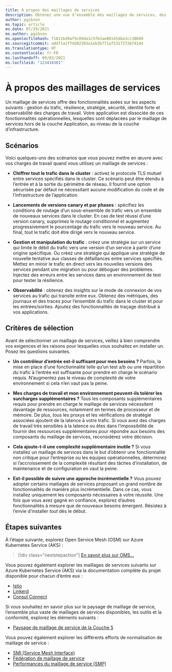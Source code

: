 ```yaml
---
title: À propos des maillages de services
description: Obtenez une vue d’ensemble des maillages de services, des scénarios pris en charge, des critères de sélection et des étapes suivantes à explorer.
author: pgibson
ms.topic: article
ms.date: 07/29/2021
ms.author: pgibson
ms.openlocfilehash: f1821bd9af9c09da1c5fb3ae80145dba3cc38b09
ms.sourcegitcommit: add71a1f7dd82303a1eb3b771af53172726f4144
ms.translationtype: HT
ms.contentlocale: fr-FR
ms.lasthandoff: 09/03/2021
ms.locfileid: "123434301"
---
```

# <a name="about-service-meshes"></a>À propos des maillages de services

Un maillage de services offre des fonctionnalités axées sur les aspects suivants : gestion du trafic, résilience, stratégie, sécurité, identité forte et observabilité des charges de travail. Votre application est dissociée de ces fonctionnalités opérationnelles, lesquelles sont déplacées par le maillage de services hors de la couche Application, au niveau de la couche d’infrastructure.

## <a name="scenarios"></a>Scénarios

Voici quelques-uns des scénarios que vous pouvez mettre en œuvre avec vos charges de travail quand vous utilisez un maillage de services :

- **Chiffrer tout le trafic dans le cluster** : activez le protocole TLS mutuel entre services spécifiés dans le cluster. Ce scénario peut être étendu à l’entrée et à la sortie du périmètre de réseau. Il fournit une option sécurisée par défaut ne nécessitant aucune modification du code et de l’infrastructure de l’application.

- **Lancements de versions canary et par phases** : spécifiez les conditions de routage d’un sous-ensemble de trafic vers un ensemble de nouveaux services dans le cluster. En cas de test réussi d’une version canary, supprimez le routage conditionnel et augmentez progressivement le pourcentage du trafic vers le nouveau service. Au final, tout le trafic doit être dirigé vers le nouveau service.

- **Gestion et manipulation du trafic** : créez une stratégie sur un service qui limite le débit du trafic vers une version d’un service à partir d’une origine spécifique. Ou créez une stratégie qui applique une stratégie de nouvelle tentative aux classes de défaillances entre services spécifiés. Mettez en miroir le trafic en direct vers les nouvelles versions des services pendant une migration ou pour déboguer des problèmes. Injectez des erreurs entre les services dans un environnement de test pour tester la résilience.

- **Observabilité** : obtenez des insights sur le mode de connexion de vos services au trafic qui transite entre eux. Obtenez des métriques, des journaux et des traces pour l’ensemble du trafic dans le cluster et pour les entrées/sorties. Ajoutez des fonctionnalités de traçage distribué à vos applications.

## <a name="selection-criteria"></a>Critères de sélection

Avant de sélectionner un maillage de services, veillez à bien comprendre vos exigences et les raisons pour lesquelles vous souhaitez en installer un. Posez les questions suivantes.

- **Un contrôleur d’entrée est-il suffisant pour mes besoins ?** Parfois, la mise en place d’une fonctionnalité telle qu’un test a/b ou une répartition du trafic à l’entrée est suffisante pour prendre en charge le scénario requis. N’augmentez pas le niveau de complexité de votre environnement si cela n’en vaut pas la peine.

- **Mes charges de travail et mon environnement peuvent-ils tolérer les surcharges supplémentaires ?** Tous les composants supplémentaires requis pour prendre en charge le maillage de services nécessitent davantage de ressources, notamment en termes de processeur et de mémoire. De plus, tous les proxys et les vérifications de stratégie associées ajoutent de la latence à votre trafic. Si vous avez des charges de travail très sensibles à la latence ou êtes dans l’impossibilité de fournir des ressources supplémentaires pour répondre aux besoins des composants du maillage de services, reconsidérez votre décision.

- **Cela ajoute-t-il une complexité supplémentaire inutile ?** Si vous installez un maillage de services dans le but d’obtenir une fonctionnalité non critique pour l’entreprise ou les équipes opérationnelles, déterminez si l’accroissement de la complexité résultant des tâches d’installation, de maintenance et de configuration en vaut la peine.

- **Est-il possible de suivre une approche incrémentielle ?** Vous pouvez adopter certains maillages de services proposant un grand nombre de fonctionnalités de manière plus incrémentielle. Dans ce cas, vous installez uniquement les composants nécessaires à votre réussite. Une fois que vous avez gagné en confiance, explorez d’autres fonctionnalités à mesure que de nouveaux besoins émergent. Résistez à l’envie d’installer *tout* dès le début.

## <a name="next-steps"></a>Étapes suivantes

À l’étape suivante, explorez Open Service Mesh (OSM) sur Azure Kubernetes Service (AKS) :

> [!div class="nextstepaction"]
> [En savoir plus sur OMS...][osm-about]

Vous pouvez également explorer les maillages de services suivants sur Azure Kubernetes Service (AKS) via la documentation complète du projet disponible pour chacun d’entre eux :

- [Istio][istio]
- [Linkerd][linkerd]
- [Consul Connect][consul]

Si vous souhaitez en savoir plus sur le paysage de maillage de service, l’ensemble plus vaste de maillages de services disponibles, les outils et la conformité, explorez les éléments suivants :

- [Paysage de maillage de service de la Couche 5][service-mesh-landscape]

Vous pouvez également explorer les différents efforts de normalisation de maillage de service :

- [SMI (Service Mesh Interface)][smi]
- [Fédération de maillage de service][smf]
- [Performances du maillage de service (SMP)][smp]


<!-- LINKS - external -->
[istio]: https://istio.io/latest/docs/setup/install/
[linkerd]: https://linkerd.io/getting-started/
[consul]: https://learn.hashicorp.com/tutorials/consul/service-mesh-deploy
[service-mesh-landscape]: https://layer5.io/service-mesh-landscape
[smi]: https://smi-spec.io/
[smf]: https://github.com/vmware/hamlet
[smp]: https://github.com/service-mesh-performance/service-mesh-performance

<!-- LINKS - internal -->
[osm-about]: ./open-service-mesh-about.md
